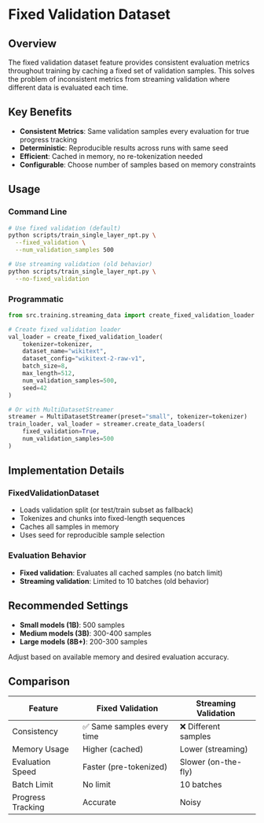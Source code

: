 # Fixed Validation Dataset

## Overview
The fixed validation dataset feature provides consistent evaluation metrics throughout training by caching a fixed set of validation samples. This solves the problem of inconsistent metrics from streaming validation where different data is evaluated each time.

## Key Benefits
- **Consistent Metrics**: Same validation samples every evaluation for true progress tracking
- **Deterministic**: Reproducible results across runs with same seed
- **Efficient**: Cached in memory, no re-tokenization needed
- **Configurable**: Choose number of samples based on memory constraints

## Usage

### Command Line
```bash
# Use fixed validation (default)
python scripts/train_single_layer_npt.py \
  --fixed_validation \
  --num_validation_samples 500

# Use streaming validation (old behavior)
python scripts/train_single_layer_npt.py \
  --no-fixed_validation
```

### Programmatic
```python
from src.training.streaming_data import create_fixed_validation_loader

# Create fixed validation loader
val_loader = create_fixed_validation_loader(
    tokenizer=tokenizer,
    dataset_name="wikitext",
    dataset_config="wikitext-2-raw-v1",
    batch_size=8,
    max_length=512,
    num_validation_samples=500,
    seed=42
)

# Or with MultiDatasetStreamer
streamer = MultiDatasetStreamer(preset="small", tokenizer=tokenizer)
train_loader, val_loader = streamer.create_data_loaders(
    fixed_validation=True,
    num_validation_samples=500
)
```

## Implementation Details

### FixedValidationDataset
- Loads validation split (or test/train subset as fallback)
- Tokenizes and chunks into fixed-length sequences
- Caches all samples in memory
- Uses seed for reproducible sample selection

### Evaluation Behavior
- **Fixed validation**: Evaluates all cached samples (no batch limit)
- **Streaming validation**: Limited to 10 batches (old behavior)

## Recommended Settings
- **Small models (1B)**: 500 samples
- **Medium models (3B)**: 300-400 samples
- **Large models (8B+)**: 200-300 samples

Adjust based on available memory and desired evaluation accuracy.

## Comparison

| Feature | Fixed Validation | Streaming Validation |
|---------|-----------------|---------------------|
| Consistency | ✅ Same samples every time | ❌ Different samples |
| Memory Usage | Higher (cached) | Lower (streaming) |
| Evaluation Speed | Faster (pre-tokenized) | Slower (on-the-fly) |
| Batch Limit | No limit | 10 batches |
| Progress Tracking | Accurate | Noisy |